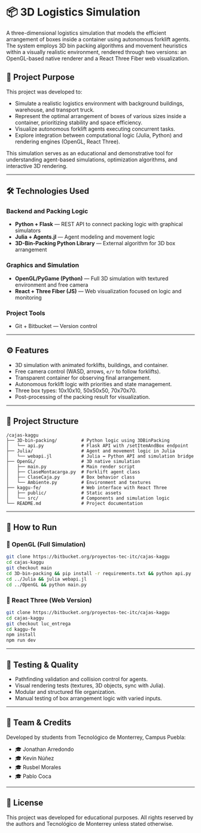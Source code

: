 # 📦 3D Logistics Simulation

A three-dimensional logistics simulation that models the efficient arrangement of boxes inside a container using autonomous forklift agents. The system employs 3D bin packing algorithms and movement heuristics within a visually realistic environment, rendered through two versions: an OpenGL-based native renderer and a React Three Fiber web visualization.

## 🌟 Project Purpose

This project was developed to:

- Simulate a realistic logistics environment with background buildings, warehouse, and transport truck.
- Represent the optimal arrangement of boxes of various sizes inside a container, prioritizing stability and space efficiency.
- Visualize autonomous forklift agents executing concurrent tasks.
- Explore integration between computational logic (Julia, Python) and rendering engines (OpenGL, React Three).

This simulation serves as an educational and demonstrative tool for understanding agent-based simulations, optimization algorithms, and interactive 3D rendering.

---

## 🛠️ Technologies Used

### Backend and Packing Logic
- **Python + Flask** — REST API to connect packing logic with graphical simulators
- **Julia + Agents.jl** — Agent modeling and movement logic
- **3D-Bin-Packing Python Library** — External algorithm for 3D box arrangement
### Graphics and Simulation
- **OpenGL/PyGame (Python)** — Full 3D simulation with textured environment and free camera
- **React + Three Fiber (JS)** — Web visualization focused on logic and monitoring
### Project Tools
- Git + Bitbucket — Version control

---

## ⚙️ Features

- 3D simulation with animated forklifts, buildings, and container.
- Free camera control (WASD, arrows, `e/r` to follow forklifts).
- Transparent container for observing final arrangement.
- Autonomous forklift logic with priorities and state management.
- Three box types: 10x10x10, 50x50x50, 70x70x70.
- Post-processing of the packing result for visualization.

---

## 🧩 Project Structure

```
/cajas-kaggu
├── 3D-bin-packing/         # Python logic using 3DBinPacking
│   └── api.py              # Flask API with /setItemAndBox endpoint
├── Julia/                  # Agent and movement logic in Julia
│   └── webapi.jl           # Julia ↔ Python API and simulation bridge
├── OpenGL/                 # 3D native simulation
│   ├── main.py             # Main render script
│   ├── ClaseMontacarga.py  # Forklift agent class
│   ├── ClaseCaja.py        # Box behavior class
│   └── Ambiente.py         # Environment and textures
├── kaggu-fe/               # Web interface with React Three
│   ├── public/             # Static assets
│   └── src/                # Components and simulation logic
└── README.md               # Project documentation
```

---

## 🚀 How to Run

### 🔹 OpenGL (Full Simulation)
```bash
git clone https://bitbucket.org/proyectos-tec-itc/cajas-kaggu
cd cajas-kaggu
git checkout main
cd 3D-bin-packing && pip install -r requirements.txt && python api.py
cd ../Julia && julia webapi.jl
cd ../OpenGL && python main.py
```

### 🔹 React Three (Web Version)
```bash
git clone https://bitbucket.org/proyectos-tec-itc/cajas-kaggu
cd cajas-kaggu
git checkout luc_entrega
cd kaggu-fe
npm install
npm run dev
```

---

## 🧪 Testing & Quality

- Pathfinding validation and collision control for agents.
- Visual rendering tests (textures, 3D objects, sync with Julia).
- Modular and structured file organization.
- Manual testing of box arrangement logic with varied inputs.

---

## 👥 Team & Credits

Developed by students from Tecnológico de Monterrey, Campus Puebla:

- 🎓 Jonathan Arredondo
- 🎓 Kevin Núñez
- 🎓 Rusbel Morales
- 🎓 Pablo Coca

---

## 📄 License

This project was developed for educational purposes. All rights reserved by the authors and Tecnológico de Monterrey unless stated otherwise.
